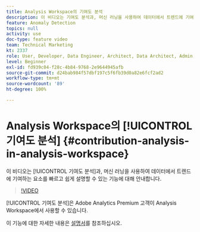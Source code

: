 ```yaml
---
title: Analysis Workspace의 기여도 분석
description: 이 비디오는 기여도 분석과, 머신 러닝을 사용하여 데이터에서 트렌드에 기여하는 요소를 빠르고 쉽게 설명할 수 있는 기능에 대해 안내합니다.
feature: Anomaly Detection
topics: null
activity: use
doc-type: feature video
team: Technical Marketing
kt: 2337
role: User, Developer, Data Engineer, Architect, Data Architect, Admin, Leader
level: Beginner
exl-id: fd939c04-f28c-4b84-9768-2e9644945afb
source-git-commit: d24bab984f57dbf197c5f6fb39d0a82e6fcf2ad2
workflow-type: tm+mt
source-wordcount: '89'
ht-degree: 100%

---
```


# Analysis Workspace의 [!UICONTROL 기여도 분석] {#contribution-analysis-in-analysis-workspace}

이 비디오는 [!UICONTROL 기여도 분석]과, 머신 러닝을 사용하여 데이터에서 트렌드에 기여하는 요소를 빠르고 쉽게 설명할 수 있는 기능에 대해 안내합니다.

>[!VIDEO](https://video.tv.adobe.com/v/30865/?quality=12&learn=on&captions=kor)

[!UICONTROL 기여도 분석]은 Adobe Analytics Premium 고객이 Analysis Workspace에서 사용할 수 있습니다.

이 기능에 대한 자세한 내용은 [설명서](https://experienceleague.adobe.com/docs/analytics/analyze/analysis-workspace/virtual-analyst/anomaly-detection/anomaly-detection.html?lang=ko)를 참조하십시오.
